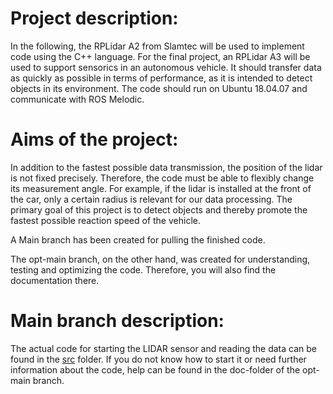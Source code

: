 # Project description:  
In the following, the RPLidar A2 from Slamtec will be used to implement code using the C++ language.
For the final project, an RPLidar A3 will be used to support sensorics in an autonomous vehicle.
It should transfer data as quickly as possible in terms of performance, as it is intended to detect objects in its environment.
The code should run on Ubuntu 18.04.07 and communicate with ROS Melodic.


# Aims of the project: 
In addition to the fastest possible data transmission, the position of the lidar is not fixed precisely. Therefore, the code must be able to flexibly change its measurement angle.
For example, if the lidar is installed at the front of the car, only a certain radius is relevant for our data processing.
The primary goal of this project is to detect objects and thereby promote the fastest possible reaction speed of the vehicle.

A Main branch has been created for pulling the finished code. 

The opt-main branch, on the other hand, was created for understanding, testing and optimizing the code. Therefore, you will also find the documentation there.

# Main branch description: 

The actual code for starting the LIDAR sensor and reading the data can be found in the [src](src) folder. If you do not know how to start it or need further information about the code, help can be found in the doc-folder of the opt-main branch.





